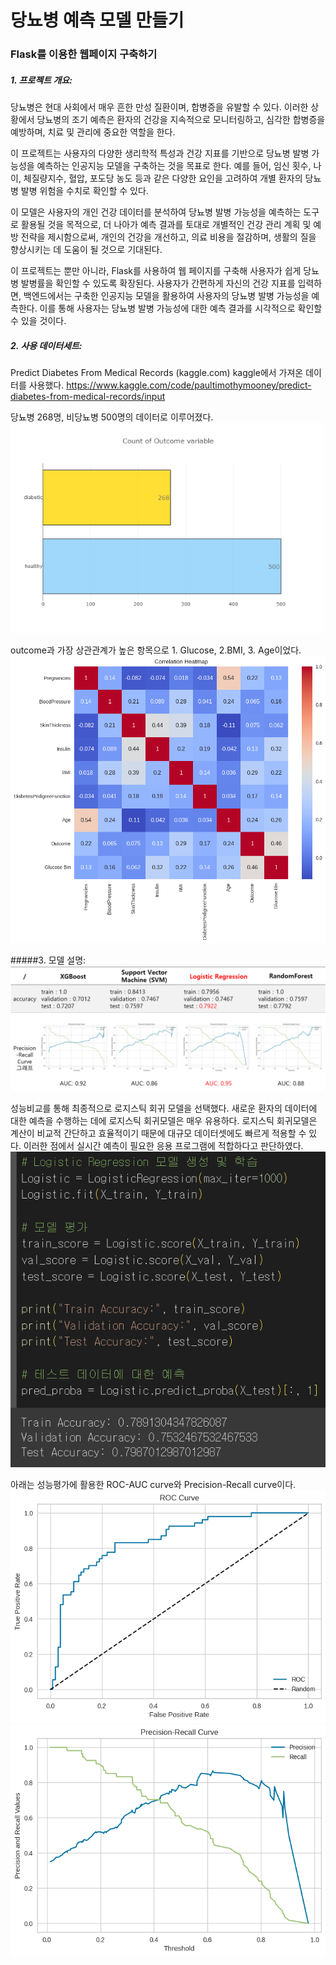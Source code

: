 # 당뇨병 예측 모델 만들기
### Flask를 이용한 웹페이지 구축하기

##### 1. 프로젝트 개요:
당뇨병은 현대 사회에서 매우 흔한 만성 질환이며, 합병증을 유발할 수 있다. 이러한 상황에서 당뇨병의 조기 예측은 환자의 건강을 지속적으로 모니터링하고, 심각한 합병증을 예방하며, 치료 및 관리에 중요한 역할을 한다.

이 프로젝트는 사용자의 다양한 생리학적 특성과 건강 지표를 기반으로 당뇨병 발병 가능성을 예측하는 인공지능 모델을 구축하는 것을 목표로 한다. 예를 들어, 임신 횟수, 나이, 체질량지수, 혈압, 포도당 농도 등과 같은 다양한 요인을 고려하여 개별 환자의 당뇨병 발병 위험을 수치로 확인할 수 있다.

이 모델은 사용자의 개인 건강 데이터를 분석하여 당뇨병 발병 가능성을 예측하는 도구로 활용될 것을 목적으로, 더 나아가 예측 결과를 토대로 개별적인 건강 관리 계획 및 예방 전략을 제시함으로써, 개인의 건강을 개선하고, 의료 비용을 절감하며, 생활의 질을 향상시키는 데 도움이 될 것으로 기대된다.

이 프로젝트는 뿐만 아니라, Flask를 사용하여 웹 페이지를 구축해 사용자가 쉽게 당뇨병 발병률을 확인할 수 있도록 확장된다. 사용자가 간편하게 자신의 건강 지표를 입력하면, 백엔드에서는 구축한 인공지능 모델을 활용하여 사용자의 당뇨병 발병 가능성을 예측한다.  이를 통해 사용자는 당뇨병 발병 가능성에 대한 예측 결과를 시각적으로 확인할 수 있을 것이다.

##### 2. 사용 데이터세트: 
Predict Diabetes From Medical Records (kaggle.com) kaggle에서 가져온 데이터를 사용했다.
<https://www.kaggle.com/code/paultimothymooney/predict-diabetes-from-medical-records/input>

당뇨병 268명, 비당뇨병 500명의 데이터로 이루어졌다.
![통계](https://github.com/ChoiSeunghyo/AIProject2024/blob/main/%EB%8D%B0%EC%9D%B4%ED%84%B0%ED%86%B5%EA%B3%84.png)

outcome과 가장 상관관계가 높은 항목으로 1. Glucose, 2.BMI, 3. Age이었다.
![상관관계](https://github.com/ChoiSeunghyo/AIProject2024/blob/main/%EC%83%81%EA%B4%80%EA%B4%80%EA%B3%84.png)

#####3. 모델 설명:
![모델비교](https://github.com/ChoiSeunghyo/AIProject2024/blob/main/%EB%AA%A8%EB%8D%B8%EB%B9%84%EA%B5%90.png)

성능비교를 통해 최종적으로 로지스틱 회귀 모델을 선택했다.
새로운 환자의 데이터에 대한 예측을 수행하는 데에 로지스틱 회귀모델은 매우 유용하다. 로지스틱 회귀모델은 계산이 비교적 간단하고 효율적이기 때문에 대규모 데이터셋에도 빠르게 적용할 수 있다. 이러한 점에서 실시간 예측이 필요한 응용 프로그램에 적합하다고 판단하였다.
![model1](https://github.com/ChoiSeunghyo/AIProject2024/blob/main/model1.png)

아래는 성능평가에 활용한 ROC-AUC curve와 Precision-Recall curve이다.
![curve1](https://github.com/ChoiSeunghyo/AIProject2024/blob/main/curve.png)
![curve2](https://github.com/ChoiSeunghyo/AIProject2024/blob/main/curve2.png)

